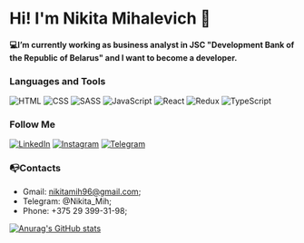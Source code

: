 # Hi! I'm Nikita Mihalevich 👋

#### 💻I’m currently working as business analyst in JSC "Development Bank of the Republic of Belarus" and I want to become a developer.

### Languages and Tools
![HTML](https://img.shields.io/badge/-HTML-090909?style=for-the-badge&logo=html&logoColor=D62D20)
![CSS](https://img.shields.io/badge/-CSS-090909?style=for-the-badge&logo=css&logoColor=4A8CFF)
![SASS](https://img.shields.io/badge/-SASS-090909?style=for-the-badge&logo=SASS&logoColor=FF1493)
![JavaScript](https://img.shields.io/badge/-JavaScript-090909?style=for-the-badge&logo=JavaScript&logoColor=F88C00)
![React](https://img.shields.io/badge/-React-090909?style=for-the-badge&logo=React&logoColor=89CFF0)
![Redux](https://img.shields.io/badge/-Redux-090909?style=for-the-badge&logo=Redux&logoColor=600070)
![TypeScript](https://img.shields.io/badge/-TypeScript-090909?style=for-the-badge&logo=TypeScript&logoColor=FDFF00)

### Follow Me
[![LinkedIn](https://img.shields.io/badge/-LinkedIn-090909?style=for-the-badge&logo=linkedin&logoColor=003BA3)](https://www.linkedin.com/in/nikita-mihalevich-1b215a211/)
[![Instagram](https://img.shields.io/badge/-Instagram-090909?style=for-the-badge&logo=Instagram&logoColor=F400A1)](https://instagram.com/nikita_mihalevich)
[![Telegram](https://img.shields.io/badge/-Telegram-090909?style=for-the-badge&logo=Telegram&logoColor=4A8CFF)](https://t.me/Nikita_Mih)


### 📭Contacts
* Gmail: nikitamih96@gmail.com;
* Telegram: @Nikita_Mih;
* Phone: +375 29 399-31-98;


[![Anurag's GitHub stats](https://github-readme-stats.vercel.app/api?username=NikitaMih)](https://github.com/anuraghazra/github-readme-stats)
